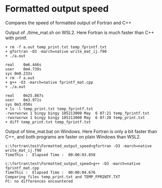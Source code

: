 # Formatted output speed
Compares the speed of formatted output of Fortran and C++

Output of ./time_mat.sh on WSL2. Here Fortran is much faster than C++ with printf.

```
+ rm -f a.out temp_print.txt temp_fprintf.txt
+ gfortran -O3 -march=native write_mat_ij.f90
+ ./a.out

real	0m6.446s
user	0m4.739s
sys	0m0.233s
+ rm -f a.out
+ g++ -O3 -march=native fprintf_mat.cpp
+ ./a.out

real	0m25.867s
user	0m3.971s
sys	0m3.050s
+ ls -l temp_print.txt temp_fprintf.txt
-rwxrwxrwx 1 bingy bingy 105213000 May  6 07:21 temp_fprintf.txt
-rwxrwxrwx 1 bingy bingy 105213000 May  6 07:20 temp_print.txt
+ diff temp_print.txt temp_fprintf.txt
```

Output of time_mat.bat on Windows. Here Fortran is only a bit faster than C++, and both
programs are faster on plain Windows than WSL2.

```
c:\fortran\test\Formatted_output_speed>gfortran -O3 -march=native write_mat_ij.f90 
TimeThis :  Elapsed Time :  00:00:03.858

c:\fortran\test\Formatted_output_speed>g++ -O3 -march=native fprintf_mat.cpp 
TimeThis :  Elapsed Time :  00:00:04.676
Comparing files temp_print.txt and TEMP_FPRINTF.TXT
FC: no differences encountered
```

